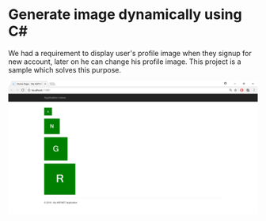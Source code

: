 # Generate image dynamically using C#

We had a requirement to display user's profile image when they signup for new account, later on he can change his profile image. This project is a sample which solves this purpose.

<img src="https://github.com/itorian/generate-image-dynamically-csharp/blob/master/WebApplication1/Content/img.png"/>
